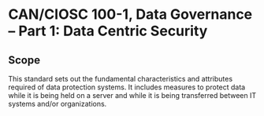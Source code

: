 # CAN/CIOSC 100-1, Data Governance – Part 1: Data Centric Security

## Scope

This standard sets out the fundamental characteristics and attributes required of data protection systems. It includes measures to protect data while it is being held on a server and while it is being transferred between IT systems and/or organizations.
